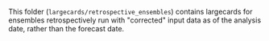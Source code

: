 This folder (`largecards/retrospective_ensembles`) contains largecards for ensembles retrospectively run with "corrected" input data as of the analysis date, rather than the forecast date.
